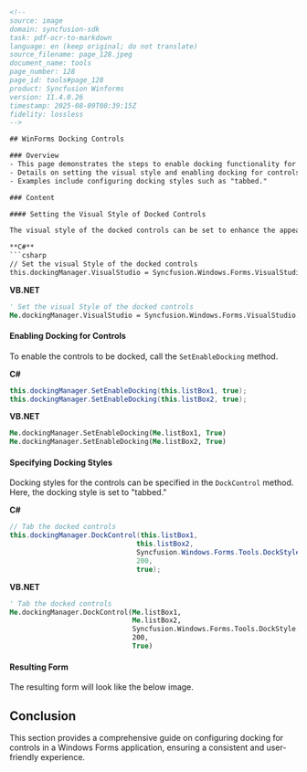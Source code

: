 ```html
<!--
source: image
domain: syncfusion-sdk
task: pdf-ocr-to-markdown
language: en (keep original; do not translate)
source_filename: page_128.jpeg
document_name: tools
page_number: 128
page_id: tools#page_128
product: Syncfusion Winforms
version: 11.4.0.26
timestamp: 2025-08-09T08:39:15Z
fidelity: lossless
-->

## WinForms Docking Controls

### Overview
- This page demonstrates the steps to enable docking functionality for controls in a Windows Forms application using Syncfusion tools.
- Details on setting the visual style and enabling docking for controls are provided.
- Examples include configuring docking styles such as "tabbed."

### Content

#### Setting the Visual Style of Docked Controls

The visual style of the docked controls can be set to enhance the appearance.

**C#**
```csharp
// Set the visual Style of the docked controls
this.dockingManager.VisualStudio = Syncfusion.Windows.Forms.VisualStudio.Office2003;
```

**VB.NET**
```vb
' Set the visual Style of the docked controls
Me.dockingManager.VisualStudio = Syncfusion.Windows.Forms.VisualStudio.Office2003
```

#### Enabling Docking for Controls

To enable the controls to be docked, call the `SetEnableDocking` method.

**C#**
```csharp
this.dockingManager.SetEnableDocking(this.listBox1, true);
this.dockingManager.SetEnableDocking(this.listBox2, true);
```

**VB.NET**
```vb
Me.dockingManager.SetEnableDocking(Me.listBox1, True)
Me.dockingManager.SetEnableDocking(Me.listBox2, True)
```

#### Specifying Docking Styles

Docking styles for the controls can be specified in the `DockControl` method. Here, the docking style is set to "tabbed."

**C#**
```csharp
// Tab the docked controls
this.dockingManager.DockControl(this.listBox1,
                               this.listBox2,
                               Syncfusion.Windows.Forms.Tools.DockStyle.Tabbed,
                               200,
                               true);
```

**VB.NET**
```vb
' Tab the docked controls
Me.dockingManager.DockControl(Me.listBox1,
                              Me.listBox2,
                              Syncfusion.Windows.Forms.Tools.DockStyle.Tabbed,
                              200,
                              True)
```

#### Resulting Form

The resulting form will look like the below image.

## Conclusion

This section provides a comprehensive guide on configuring docking for controls in a Windows Forms application, ensuring a consistent and user-friendly experience.

<!-- tags: [Syncfusion, Windows Forms, Docking Controls, Visual Studio, Office2003, Tabbed Docking] keywords: [docking, controls, visual style, tabbed, Windows Forms, Syncfusion] -->
```
